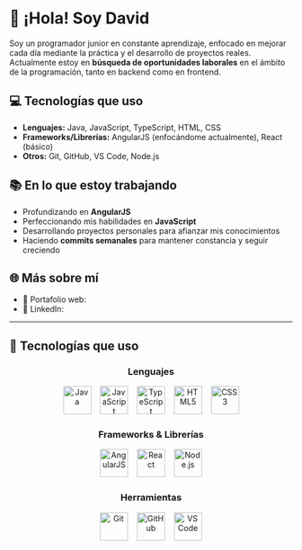 # 👋 ¡Hola! Soy David

Soy un programador junior en constante aprendizaje, enfocado en mejorar cada día mediante la práctica y el desarrollo de proyectos reales. Actualmente estoy en **búsqueda de oportunidades laborales** en el ámbito de la programación, tanto en backend como en frontend.

## 💻 Tecnologías que uso

- **Lenguajes:** Java, JavaScript, TypeScript, HTML, CSS
- **Frameworks/Librerías:** AngularJS (enfocándome actualmente), React (básico)
- **Otros:** Git, GitHub, VS Code, Node.js

## 📚 En lo que estoy trabajando

- Profundizando en **AngularJS**
- Perfeccionando mis habilidades en **JavaScript**
- Desarrollando proyectos personales para afianzar mis conocimientos
- Haciendo **commits semanales** para mantener constancia y seguir creciendo

## 🌐 Más sobre mí

- 🔗 Portafolio web: 
- 💼 LinkedIn: 

---

## 🧰 Tecnologías que uso

<div align="center">

<!-- Lenguajes -->
<h3>Lenguajes</h3>
<img src="https://cdn.jsdelivr.net/gh/devicons/devicon/icons/java/java-original.svg" width="50px" alt="Java"/>
&nbsp;&nbsp;
<img src="https://cdn.jsdelivr.net/gh/devicons/devicon/icons/javascript/javascript-original.svg" width="50px" alt="JavaScript"/>
&nbsp;&nbsp;
<img src="https://cdn.jsdelivr.net/gh/devicons/devicon/icons/typescript/typescript-original.svg" width="50px" alt="TypeScript"/>
&nbsp;&nbsp;
<img src="https://cdn.jsdelivr.net/gh/devicons/devicon/icons/html5/html5-original.svg" width="50px" alt="HTML5"/>
&nbsp;&nbsp;
<img src="https://cdn.jsdelivr.net/gh/devicons/devicon/icons/css3/css3-original.svg" width="50px" alt="CSS3"/>

<!-- Frameworks -->
</br>
<h3>Frameworks & Librerías</h3>
<img src="https://cdn.jsdelivr.net/gh/devicons/devicon/icons/angularjs/angularjs-original.svg" width="50px" alt="AngularJS"/>
&nbsp;&nbsp;
<img src="https://cdn.jsdelivr.net/gh/devicons/devicon/icons/react/react-original.svg" width="50px" alt="React"/>
&nbsp;&nbsp;
<img src="https://cdn.jsdelivr.net/gh/devicons/devicon/icons/nodejs/nodejs-original.svg" width="50px" alt="Node.js"/>

<!-- Herramientas -->
</br>
<h3>Herramientas</h3>
<img src="https://cdn.jsdelivr.net/gh/devicons/devicon/icons/git/git-original.svg" width="50px" alt="Git"/>
&nbsp;&nbsp;
<img src="https://cdn.jsdelivr.net/gh/devicons/devicon/icons/github/github-original.svg" width="50px" alt="GitHub"/>
&nbsp;&nbsp;
<img src="https://cdn.jsdelivr.net/gh/devicons/devicon/icons/vscode/vscode-original.svg" width="50px" alt="VS Code"/>

</div>
